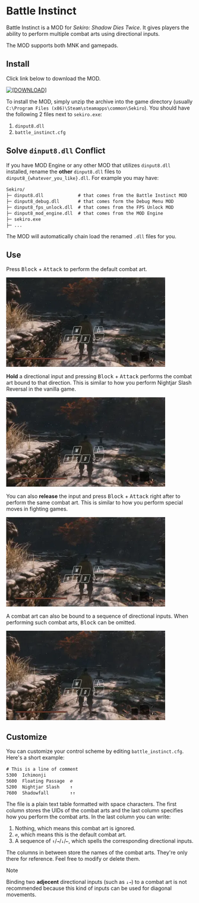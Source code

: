 # Battle Instinct

Battle Instinct is a MOD for *Sekiro: Shadow Dies Twice*. It gives players the ability to perform multiple combat arts using directional inputs.

The MOD supports both MNK and gamepads.

## Install

Click link below to download the MOD.

[![[DOWNLOAD]](https://img.shields.io/badge/DOWNLOAD-battle--instinct__x64.zip-blue)](https://github.com/dec32/sekiro-battle-instinct/releases/latest/download/battle-instinct_x64.zip)

To install the MOD, simply unzip the archive into the game directory (usually `C:\Program Files (x86)\Steam\steamapps\common\Sekiro`). You should have the following 2 files next to `sekiro.exe`:

1. `dinput8.dll`
2. `battle_instinct.cfg`

## Solve `dinput8.dll` Conflict

If you have MOD Engine or any other MOD that utilizes `dinput8.dll` installed, rename the **other** `dinput8.dll` files to `dinput8_{whatever_you_like}.dll`. For example you may have:

```
Sekiro/
├─ dinput8.dll             # that comes from the Battle Instinct MOD
├─ dinput8_debug.dll       # that comes form the Debug Menu MOD
├─ dinput8_fps_unlock.dll  # that comes from the FPS Unlock MOD
├─ dinput8_mod_engine.dll  # that comes from the MOD Engine
├─ sekiro.exe
├─ ...
```
The MOD will automatically chain load the renamed `.dll` files for you.


## Use

Press <kbd>Block</kbd> + <kbd>Attack</kbd> to perform the default combat art.

![](./docs/combat_art_0.webp)

**Hold** a directional input and pressing <kbd>Block</kbd> + <kbd>Attack</kbd> performs the combat art bound to that direction. This is similar to how you perform Nightjar Slash Reversal in the vanilla game.

![](./docs/combat_art_1.webp)

You can also **release** the input and press <kbd>Block</kbd> + <kbd>Attack</kbd> right after to perform the same combat art. This is similar to how you perform special moves in fighting games.

![](./docs/combat_art_2.webp)

A combat art can also be bound to a sequence of directional inputs. When performing such combat arts, <kbd>Block</kbd> can be omitted.

![](./docs/combat_art_3.webp)


## Customize

You can customize your control scheme by editing `battle_instinct.cfg`. Here's a short example:

```
# This is a line of comment
5300  Ichimonji
5600  Floating Passage  ∅
5200  Nightjar Slash    ↑
7600  Shadowfall        ↑↑
```

The file is a plain text table formatted with space characters. The first column stores the UIDs of the combat arts and the last column specifies how you perform the combat arts. In the last column you can write:

1. Nothing, which means this combat art is ignored.
2. `∅`, which means this is the default combat art.
3. A sequence of `↑`/`→`/`↓`/`←`, which spells the corresponding directional inputs.

The columns in between store the names of the combat arts. They're only there for reference. Feel free to modify or delete them.

> [!NOTE] 
> Binding two **adjecent** directional inputs (such as `↓→`) to a combat art is not recommended because this kind of inputs can be used for diagonal movements. 

